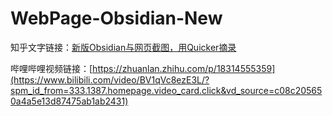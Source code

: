 # WebPage-Obsidian-New

知乎文字链接：[新版Obsidian与网页截图，用Quicker摘录](https://zhuanlan.zhihu.com/p/18314555359)

哔哩哔哩视频链接：[https://zhuanlan.zhihu.com/p/18314555359](https://www.bilibili.com/video/BV1qVc8ezE3L/?spm_id_from=333.1387.homepage.video_card.click&vd_source=c08c205650a4a5e13d87475ab1ab2431)
